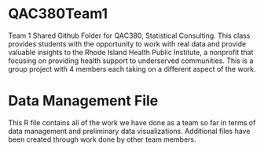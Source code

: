 # QAC380Team1
Team 1 Shared Github Folder for QAC380, Statistical Consulting. This class provides students with the opportunity to work with real data and provide valuable insights to the Rhode Island Health Public Institute, a nonprofit that focusing on providing health support to underserved communities. 
This is a group project with 4 members each taking on a different aspect of the work.

# Data Management File
This R file contains all of the work we have done as a team so far in terms of data management and preliminary data visualizations. Additional files have been created through work done by other team members. 




